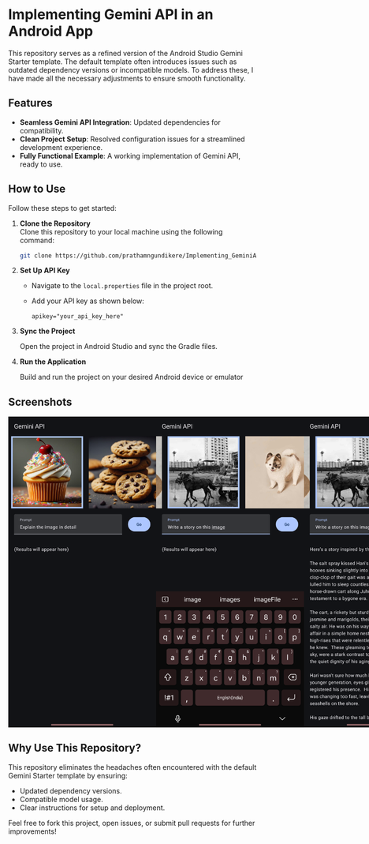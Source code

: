 # Implementing Gemini API in an Android App

This repository serves as a refined version of the Android Studio Gemini Starter template. The default template often introduces issues such as outdated dependency versions or incompatible models. To address these, I have made all the necessary adjustments to ensure smooth functionality.

## Features
- **Seamless Gemini API Integration**: Updated dependencies for compatibility.
- **Clean Project Setup**: Resolved configuration issues for a streamlined development experience.
- **Fully Functional Example**: A working implementation of Gemini API, ready to use.

## How to Use

Follow these steps to get started:

1. **Clone the Repository**  
   Clone this repository to your local machine using the following command:
   
   ```bash
   git clone https://github.com/prathamngundikere/Implementing_GeminiAPI_in_Android_App.git
   ```
2. **Set Up API Key**
   * Navigate to the `local.properties` file in the project root.
   * Add your API key as shown below:
     
     ```properties
     apikey="your_api_key_here"
     ```
3.  **Sync the Project**

    Open the project in Android Studio and sync the Gradle files.

5. **Run the Application** 

    Build and run the project on your desired Android device or emulator
   
## Screenshots

<div style="display: flex; justify-content: space-between;">
    <img src="images/image_1.png" alt="Home Screen" width="300">
    <img src="images/image_2.png" alt="Adding Prompt" width="300">
    <img src="images/image_3.png" alt="Final Result" width="300">
</div>

## Why Use This Repository?
This repository eliminates the headaches often encountered with the default Gemini Starter template by ensuring: 
* Updated dependency versions.
* Compatible model usage.
* Clear instructions for setup and deployment.

Feel free to fork this project, open issues, or submit pull requests for further improvements!


